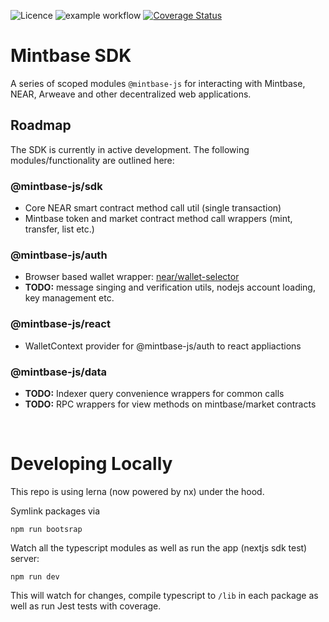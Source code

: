 ![Licence](https://img.shields.io/badge/license-MIT-blue.svg) ![example workflow](https://github.com/Mintbase/mintbase-js/actions/workflows/ci.yml/badge.svg) [![Coverage Status](https://coveralls.io/repos/github/Mintbase/mintbase-js/badge.svg?branch=add-wallet-selector)](https://coveralls.io/github/Mintbase/mintbase-js?branch=add-wallet-selector)

# Mintbase SDK

A series of scoped modules `@mintbase-js` for interacting with Mintbase, NEAR, Arweave and other decentralized web applications.

## Roadmap

The SDK is currently in active development. The following modules/functionality are outlined here:

### @mintbase-js/sdk

 - Core NEAR smart contract method call util (single transaction)
 - Mintbase token and market contract method call wrappers (mint, transfer, list etc.)

### @mintbase-js/auth

 - Browser based wallet wrapper: [near/wallet-selector](https://github.com/near/wallet-selector/)
 - **TODO:** message singing and verification utils, nodejs account loading, key management etc.

### @mintbase-js/react
  - WalletContext provider for @mintbase-js/auth to react appliactions

### @mintbase-js/data
  - **TODO:** Indexer query convenience wrappers for common calls
  - **TODO:** RPC wrappers for view methods on mintbase/market contracts

<br>

# Developing Locally

This repo is using lerna (now powered by nx) under the hood.

Symlink packages via

```
npm run bootsrap
```

Watch all the typescript modules as well as run the app (nextjs sdk test) server:

```
npm run dev
```

This will watch for changes, compile typescript to `/lib` in each package as well as run Jest tests with coverage.